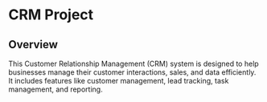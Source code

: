  # CRM Project

## Overview

This Customer Relationship Management (CRM) system is designed to help businesses manage their customer interactions, sales, and data efficiently. It includes features like customer management, lead tracking, task management, and reporting.
